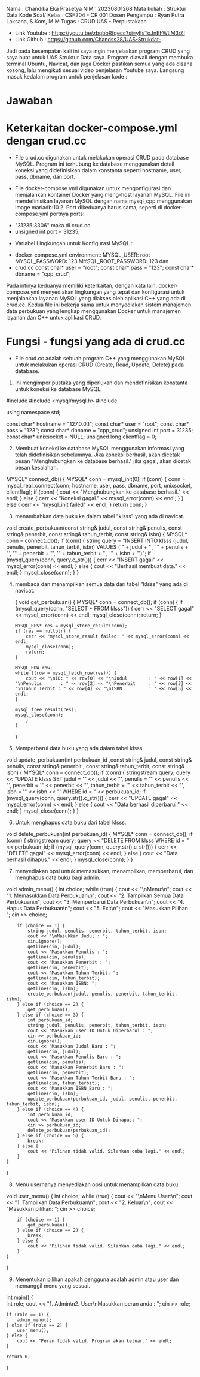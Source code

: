 Nama : Chandika Eka Prasetya
NIM : 20230801268
Mata kuliah : Struktur Data
Kode Soal/ Kelas : CSF204 - CR 001
Dosen Pengampu : Ryan Putra Laksana, S.Kom, M.M
Tugas : CRUD UAS - Perpustakaan

* Link Youtube :
https://youtu.be/zbqbbRfqecc?si=yEsToJnEhWLM3rZl
* Link Github :
https://github.com/Chandss28/UAS-Strukdat-

Jadi pada kesempatan kali ini saya ingin menjelaskan program CRUD yang saya buat untuk UAS Struktur Data saya.
Program diawali dengan membuka terminal Ubuntu, Navicat, dan juga Docker pastikan semua yang ada disana kosong, lalu mengikuti sesuai video penjelasan Youtube saya. Langsung masuk kedalam program untuk penjelasan kode :

# Jawaban
# Keterkaitan docker-compose.yml dengan crud.cc
* File crud.cc digunakan untuk melakukan operasi CRUD pada database MySQL. Program ini terhubung ke database menggunakan detail koneksi yang didefinisikan dalam konstanta seperti hostname, user, pass, dbname, dan port.

* File docker-compose.yml digunakan untuk mengonfigurasi dan menjalankan kontainer Docker yang meng-host layanan MySQL. File ini mendefinisikan layanan MySQL dengan nama mysql_cpp menggunakan image mariadb:10.2. Port dikeduanya harus sama, seperti di docker-compose.yml portnya
ports:
- "31235:3306"
maka di crud.cc 
- unsigned int port = 31235;

* Variabel Lingkungan untuk Konfigurasi MySQL :
- docker-compose.yml 
environment:
  MYSQL_USER: root
  MYSQL_PASSWORD: 123
  MYSQL_ROOT_PASSWORD: 123
            dan
- crud.cc
const char* user = "root";
const char* pass = "123";
const char* dbname = "cpp_crud";

Pada intinya keduanya memiliki keterkaitan, dengan kata lain, docker-compose.yml menyediakan lingkungan yang tepat dan konfigurasi untuk menjalankan layanan MySQL yang diakses oleh aplikasi C++ yang ada di crud.cc. Kedua file ini bekerja sama untuk menyediakan sistem manajemen data perbukuan yang lengkap menggunakan Docker untuk manajemen layanan dan C++ untuk aplikasi CRUD.

# Fungsi - fungsi yang ada di crud.cc
* File crud.cc adalah sebuah program C++ yang menggunakan MySQL untuk melakukan operasi CRUD (Create, Read, Update, Delete) pada database.

1. Ini mengimpor pustaka yang diperlukan dan mendefinisikan konstanta untuk koneksi ke database MySQL.

#include <iostream>
#include <mysql/mysql.h>
#include <sstream>

using namespace std;

const char* hostname = "127.0.0.1";
const char* user = "root";
const char* pass = "123";
const char* dbname = "cpp_crud";
unsigned int port = 31235;
const char* unixsocket = NULL;
unsigned long clientflag = 0;


2. Membuat koneksi ke database MySQL menggunakan informasi yang telah didefinisikan sebelumnya. Jika koneksi berhasil, akan dicetak pesan "Menghubungkan ke database berhasil." jika gagal, akan dicetak pesan kesalahan.

MYSQL* connect_db() {
    MYSQL* conn = mysql_init(0);
    if (conn) {
        conn = mysql_real_connect(conn, hostname, user, pass, dbname, port, unixsocket, clientflag);
        if (conn) {
            cout << "Menghubungkan ke database berhasil." << endl;
        } else {
            cerr << "Koneksi gagal." << mysql_error(conn) << endl;
        }
    } else {
        cerr << "mysql_init failed" << endl;
    }
    return conn;
}

3. menambahkan data buku ke dalam tabel "klsss" yang ada di navicat.

void create_perbukuan(const string& judul, const string& penulis, const string& penerbit, const string& tahun_terbit, const string& isbn) {
    MYSQL* conn = connect_db();
    if (conn) {
        string query = "INSERT INTO klsss (judul, penulis, penerbit, tahun_terbit, isbn) VALUES ('" + judul + "', '" + penulis + "', '" + penerbit + "', '" + tahun_terbit + "', '" + isbn  + "')";
        if (mysql_query(conn, query.c_str())) {
            cerr << "INSERT gagal" << mysql_error(conn) << endl;
        } else {
            cout << "Berhasil membuat data." << endl;
        }
        mysql_close(conn);
    }
}


4.  membaca dan menampilkan semua data dari tabel "klsss" yang ada di navicat.

    {
    void get_perbukuan() {
    MYSQL* conn = connect_db();
    if (conn) {
        if (mysql_query(conn, "SELECT * FROM klsss")) {
            cerr << "SELECT gagal" << mysql_error(conn) << endl;
            mysql_close(conn);
            return;
        }

        MYSQL_RES* res = mysql_store_result(conn);
        if (res == nullptr) {
            cerr << "mysql_store_result failed: " << mysql_error(conn) << endl;
            mysql_close(conn);
            return;
        }

        MYSQL_ROW row;
        while ((row = mysql_fetch_row(res))) {
            cout << "\nID: " << row[0] << "\nJudul        : " << row[1] << "\nPenulis       : " << row[2] << "\nPenerbit     : " << row[3] << "\nTahun Terbit : " << row[4] << "\nISBN          : " << row[5] << endl;
        }

        mysql_free_result(res);
        mysql_close(conn);
            }
        }  
    }


5. Memperbarui data buku yang ada dalam tabel klsss.

void update_perbukuan(int perbukuan_id ,const string& judul, const string& penulis, const string& penerbit , const string& tahun_terbit, const string& isbn) {
    MYSQL* conn = connect_db();
    if (conn) {
        stringstream query;
        query << "UPDATE klsss SET judul = '" << judul << "', penulis = '" << penulis << "', penerbit = '" << penerbit << "', tahun_terbit = '" << tahun_terbit << "', isbn = '" << isbn << "' WHERE id = " << perbukuan_id;
        if (mysql_query(conn, query.str().c_str())) {
            cerr << "UPDATE gagal" << mysql_error(conn) << endl;
        } else {
            cout << "Data berhasil diperbarui." << endl;
        }
        mysql_close(conn);
    }
}


6. Untuk menghapus data buku dari tabel klsss.

void delete_perbukuan(int perbukuan_id) {
    MYSQL* conn = connect_db();
    if (conn) {
        stringstream query;
        query << "DELETE FROM klsss  WHERE id = " << perbukuan_id;
        if (mysql_query(conn, query.str().c_str())) {
            cerr << "DELETE gagal" << mysql_error(conn) << endl;
        } else {
            cout << "Data berhasil dihapus." << endl;
        }
        mysql_close(conn);
    }
}


7. menyediakan opsi untuk memasukkan, menampilkan, memperbarui, dan menghapus data buku bagi admin.

void admin_menu() {
    int choice;
    while (true) {
        cout << "\nMenu:\n";
        cout << "1. Memasukkan Data Perbukuan\n";
        cout << "2. Tampilkan Semua Data Perbukuan\n";
        cout << "3. Memperbarui Data Perbukuan\n";
        cout << "4. Hapus Data Perbukuan\n";
        cout << "5. Exit\n";
        cout << "Masukkan Pilihan : ";
        cin >> choice;

        if (choice == 1) {
            string judul, penulis, penerbit, tahun_terbit, isbn;
            cout << "\nMasukkan Judul : ";
            cin.ignore();
            getline(cin, judul);
            cout << "Masukkan Penulis : ";
            getline(cin, penulis);
            cout << "Masukkan Penerbit : ";
            getline(cin, penerbit);
            cout << "Masukkan Tahun Terbit: ";
            getline(cin, tahun_terbit);
            cout << "Masukkan ISBN: ";
            getline(cin, isbn);
            create_perbukuan(judul, penulis, penerbit, tahun_terbit, isbn);
        } else if (choice == 2) {
            get_perbukuan();
        } else if (choice == 3) {
            int perbukuan_id;
            string judul, penulis, penerbit, tahun_terbit, isbn;
            cout << "Masukkan user ID Untuk Diperbarui : ";
            cin >> perbukuan_id;
            cin.ignore();
            cout << "Masukkan Judul Baru : ";
            getline(cin, judul);
            cout << "Masukkan Penulis Baru : ";
            getline(cin, penulis);
            cout << "Masukkan Penerbit Baru : ";
            getline(cin, penerbit);
            cout << "Masukkan Tahun Terbit Baru : ";
            getline(cin, tahun_terbit);
            cout << "Masukkan ISBN Baru : ";
            getline(cin, isbn);
            update_perbukuan(perbukuan_id, judul, penulis, penerbit, tahun_terbit, isbn);
        } else if (choice == 4) {
            int perbukuan_id;
            cout << "Masukkan user ID Untuk Dihapus: ";
            cin >> perbukuan_id;
            delete_perbukuan(perbukuan_id);
        } else if (choice == 5) {
            break;
        } else {
            cout << "Pilihan tidak valid. Silahkan coba lagi." << endl;
        }
    }
}


8. Menu userhanya menyediakan opsi untuk menampilkan data buku.

void user_menu() {
    int choice;
    while (true) {
        cout << "\nMenu User:\n";
        cout << "1. Tampilkan Data Perbukuan\n";
        cout << "2. Keluar\n";
        cout << "Masukkan pilihan: ";
        cin >> choice;

        if (choice == 1) {
            get_perbukuan();
        } else if (choice == 2) {
            break;
        } else {
            cout << "Pilihan tidak valid. Silahkan coba lagi." << endl;
        }
    }
}

9. Menentukan pilihan apakah pengguna adalah admin atau user dan memanggil menu yang sesuai.

int main() {    
    int role;
    cout << "1. Admin\n2. User\nMasukkan peran anda : ";
    cin >> role;

    if (role == 1) {
        admin_menu();
    } else if (role == 2) {
        user_menu();
    } else {
        cout << "Peran tidak valid. Program akan keluar." << endl;
    }

    return 0;
}




